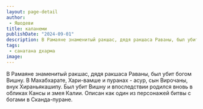```yaml
---
layout: page-detail
author:
 - Яшодеви
title: каланеми
publishDate: "2024-09-01"
description: В Рамаяне знаменитый ракшас, дядя ракшаса Раваны, был убит богом Вишну. В Махабхарате, Хари-вамше и пуранах - асур, сын Вирочаны, внук Хираньякашипу. Был убит Вишну и впоследствии родился вновь в обликах Кансы и змея Калии. Описан как один из персонажей битвы с богами в Сканда-пуране.
tags:
 - санатана дхарма
image: 
---
```


В Рамаяне знаменитый ракшас, дядя ракшаса Раваны, был убит богом Вишну. В Махабхарате, Хари-вамше и пуранах - асур, сын Вирочаны, внук Хираньякашипу. Был убит Вишну и впоследствии родился вновь в обликах Кансы и змея Калии. Описан как один из персонажей битвы с богами в Сканда-пуране.

